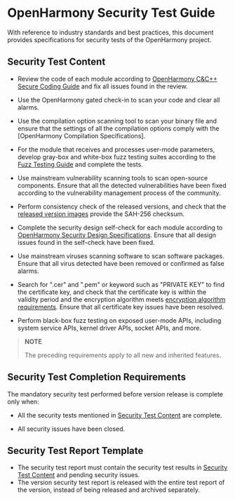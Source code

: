 #  OpenHarmony Security Test Guide

With reference to industry standards and best practices, this document provides specifications for security tests of the OpenHarmony project.

## Security Test Content

- Review the code of each module according to [OpenHarmony C&C++ Secure Coding Guide](OpenHarmony-c-cpp-secure-coding-guide.md) and fix all issues found in the review.

- Use the OpenHarmony gated check-in to scan your code and clear all alarms.

- Use the compilation option scanning tool to scan your binary file and ensure that the settings of all the compilation options comply with the [OpenHarmony Compilation Specifications].

- For the module that receives and processes user-mode parameters, develop gray-box and white-box fuzz testing suites according to the [Fuzz Testing Guide](https://gitee.com/openharmony/test_developertest/tree/master/libs/fuzzlib) and complete the tests.

- Use mainstream vulnerability scanning tools to scan open-source components. Ensure that all the detected vulnerabilities have been fixed according to the vulnerability management process of the community.

- Perform consistency check of the released versions, and check that the [released version images](../release-notes/Readme.md) provide the SAH-256 checksum.

- Complete the security design self-check for each module according to [OpenHarmony Security Design Specifications](OpenHarmony-security-design-guide.md). Ensure that all design issues found in the self-check have been fixed.

- Use mainstream viruses scanning software to scan software packages. Ensure that all virus detected have been removed or confirmed as false alarms.

- Search for ".cer" and ".pem" or keyword such as "PRIVATE KEY" to find the certificate key, and check that the certificate key is within the validity period and the encryption algorithm meets [encryption algorithm requirements](OpenHarmony-security-design-guide.md#3-encryption). Ensure that all certificate key issues have been resolved.

- Perform black-box fuzz testing on exposed user-mode APIs, including system service APIs, kernel driver APIs, socket APIs, and more.


>**NOTE**
>
>The preceding requirements apply to all new and inherited features.

## Security Test Completion Requirements

The mandatory security test performed before version release is complete only when:

- All the security tests mentioned in [Security Test Content](#security-test-content) are complete.

- All security issues have been closed.

## Security Test Report Template

- The security test report must contain the security test results in [Security Test Content](#security-test-content) and pending security issues.
- The version security test report is released with the entire test report of the version, instead of being released and archived separately.
